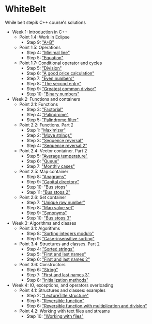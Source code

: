 # WhiteBelt

While belt stepik C++ course's solutions

- Week 1: Introduction in C++
    - Point 1.4: Work in Eclipse
        - Step 9: ["A+B"](BinarySum/main.cpp)
    - Point 1.5: Operations
        - Step 4: ["Minimal line"](MinimalLine/main.cpp)
        - Step 5: ["Equation"](Equation/main.cpp)
    - Point 1.7: Conditional operator and cycles
        - Step 5: ["Division"](Division/main.cpp)
        - Step 6: ["A good price calculation"](AGoodPriceCalculation/main.cpp)
        - Step 7: ["Even numbers"](EvenNumbers/main.cpp)
        - Step 8: ["The second entry"](TheSecondEntry/main.cpp)
        - Step 9: ["Greatest common divisor"](GreatestCommonDivisor/main.cpp)
        - Step 10: ["Binary numbers"](BinaryNumbers/main.cpp)
- Week 2: Functions and containers
    - Point 2.1: Functions
        - Step 3: ["Factorial"](Factorial/factorial.h)
        - Step 4: ["Palindrome"](Palindrome/palindrome.h)
        - Step 5: ["Palindrome filter"](PalindromeFilter/main.cpp)
    - Point 2.2: Functions. Part 2
        - Step 1: ["Maximizer"](Maximizer/main.cpp)
        - Step 2: ["Move strings"](MoveStrings/main.cpp)
        - Step 3: ["Sequence reversal"](SequenceReversal/main.cpp)
        - Step 4: ["Sequence reversal 2"](SequenceReversal2/main.cpp)
    - Point 2.4: Vector container. Part 2
        - Step 5: ["Average temperature"](AverageTemperature/main.cpp)
        - Step 6: ["Queue"](Queue/main.cpp)
        - Step 7: ["Monthly cases"](MonthlyCases/main.cpp)
    - Point 2.5: Map container
        - Step 8: ["Anagrams"](Anagrams/main.cpp)
        - Step 9: ["Capital directory"](CapitalDirectory/main.cpp)
        - Step 10: ["Bus stops"](BusStops/main.cpp)
        - Step 11: ["Bus stops 2"](BusStops2/main.cpp)
    - Point 2.6: Set container
        - Step 7: ["Unique row number"](UniqueRowNumber/main.cpp)
        - Step 8: ["Map value set"](MapValueSet/MapValueSet.h)
        - Step 9: ["Synonyms"](Synonyms/main.cpp)
        - Step 10: ["Bus stops 3"](BusStops3/main.cpp)
- Week 3: Algorithms and classes
    - Point 3.1: Algorithms
        - Step 8: ["Sorting integers modulo"](SortingIntegersModulo/main.cpp)
        - Step 9: ["Case-insensitive sorting"](CaseInsensitiveSorting/main.cpp)
    - Point 3.4: Structures and classes. Part 2
        - Step 4: ["Sorted strings"](SortedStrings/main.cpp)
        - Step 5: ["First and last names"](FirstAndLastNames/main.cpp)
        - Step 6: ["First and last names 2"](FirstAndLastNames2/main.cpp)
    - Point 3.6: Constructors
        - Step 6: ["String"](String/main.cpp)
        - Step 7: ["First and last names 3"](FirstAndLastNames3/main.cpp)
        - Step 8: ["Initialization methods"](InitializationMethods/main.cpp)
- Week 4: IO, exceptions, and operators overloading
    - Point 4.1: Structures and classes: examples
        - Step 2: ["LectureTitle structure"](LectureTitleStructure/main.cpp)
        - Step 5: ["Reversible function"](ReversibleFunction/Function.h)
        - Step 6: ["Reversible function with multiplication and division"
          ](ReversibleFunctionWithMultiplicationAndDivision/Function.h)
    - Point 4.2: Working with text files and streams
        - Step 10: ["Working with files"](WorkingWithFiles/main.cpp)